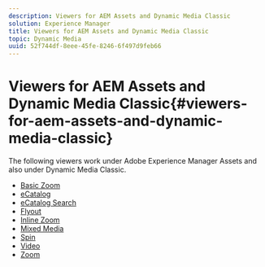 ```yaml
---
description: Viewers for AEM Assets and Dynamic Media Classic
solution: Experience Manager
title: Viewers for AEM Assets and Dynamic Media Classic
topic: Dynamic Media
uuid: 52f744df-8eee-45fe-8246-6f497d9feb66
---
```


# Viewers for AEM Assets and Dynamic Media Classic{#viewers-for-aem-assets-and-dynamic-media-classic}

The following viewers work under Adobe Experience Manager Assets and also under Dynamic Media Classic. 

* [Basic Zoom](c-html5-20-basic-zoom-viewer-about/c-html5-20-basic-zoom-viewer-about.md)
* [eCatalog](c-html5-20-ecatalog-viewer-about/c-html5-20-ecatalog-viewer-about.md)
* [eCatalog Search](c-html5-ecatsearch-viewer-about/c-html5-ecatsearch-viewer-about.md)
* [Flyout](c-html5-flyout-viewer-20-about/c-html5-flyout-viewer-20-about.md)
* [Inline Zoom](c-html5-inlinezoom-viewer-about/c-html5-inlinezoom-viewer-about.md)
* [Mixed Media](c-html5-mixedmedia-viewer-about/c-html5-mixedmedia-viewer-about.md)
* [Spin](c-html5-spin-viewer-about/c-html5-spin-viewer-about.md)
* [Video](c-html5-video-reference/c-html5-video-reference.md)
* [Zoom](c-html5-20-zoom-viewer-about/c-html5-20-zoom-viewer-about.md)

<!--Add others. The TOC levels in the viewers TOC doesn't seem quite right RB: FIXED-->